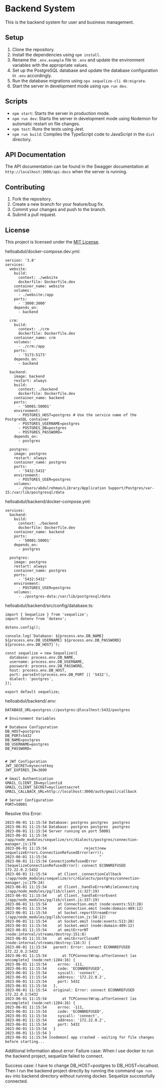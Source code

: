 # Backend System

This is the backend system for user and business management.

## Setup

1. Clone the repository.
2. Install the dependencies using `npm install`.
3. Rename the `.env.example` file to `.env` and update the environment variables with the appropriate values.
4. Set up the PostgreSQL database and update the database configuration in `.env` accordingly.
5. Run the database migrations using `npx sequelize-cli db:migrate`.
6. Start the server in development mode using `npm run dev`.

## Scripts

- `npm start`: Starts the server in production mode.
- `npm run dev`: Starts the server in development mode using Nodemon for automatic restart on file changes.
- `npm test`: Runs the tests using Jest.
- `npm run build`: Compiles the TypeScript code to JavaScript in the `dist` directory.

## API Documentation

The API documentation can be found in the Swagger documentation at `http://localhost:3000/api-docs` when the server is running.

## Contributing

1. Fork the repository.
2. Create a new branch for your feature/bug fix.
3. Commit your changes and push to the branch.
4. Submit a pull request.

## License

This project is licensed under the [MIT License](LICENSE).

helloabdul/docker-compose.dev.yml:

```
version: '3.8'
services:
  website:
    build:
      context: ./website
      dockerfile: Dockerfile.dev
    container_name: website
    volumes:
      - ./website:/app
    ports:
      - '3000:3000'
    depends_on:
      - backend

  crm:
    build:
      context: ./crm
      dockerfile: Dockerfile.dev
    container_name: crm
    volumes:
      - ./crm:/app
    ports:
      - '5173:5173'
    depends_on:
      - backend

  backend:
    image: backend
    restart: always
    build:
      context: ./backend
      dockerfile: Dockerfile.dev
    container_name: backend
    ports:
      - '50001:50001'
    environment:
      - POSTGRES_HOST=postgres # Use the service name of the PostgreSQL container
      - POSTGRES_USERNAME=postgres
      - POSTGRES_DB=postgres
      - POSTGRES_PASSWORD=
    depends_on:
      - postgres

  postgres:
    image: postgres
    restart: always
    container_name: postgres
    ports:
      - '5432:5432'
    environment:
      - POSTGRES_USER=postgres
    volumes:
      - /Users/abdulrehman/Library/Application Support/Postgres/var-15:/var/lib/postgresql/data
```

helloabdul/backend/docker-compose.yml:

```
services:
  backend:
    build:
      context: ./backend
      dockerfile: Dockerfile.dev
    container_name: backend
    ports:
      - '50001:50001'
    depends_on:
      - postgres

  postgres:
    image: postgres
    restart: always
    container_name: postgres
    ports:
      - '5432:5432'
    environment:
      - POSTGRES_USER=postgres
    volumes:
      - ./postgres-data:/var/lib/postgresql/data
```

helloabdul/backend/src/config/database.ts:

```
import { Sequelize } from 'sequelize';
import dotenv from 'dotenv';

dotenv.config();

console.log(`Database: ${process.env.DB_NAME} ${process.env.DB_USERNAME} ${process.env.DB_PASSWORD} ${process.env.DB_HOST}`);

const sequelize = new Sequelize({
  database: process.env.DB_NAME,
  username: process.env.DB_USERNAME,
  password: process.env.DB_PASSWORD,
  host: process.env.DB_HOST,
  port: parseInt(process.env.DB_PORT || '5432'),
  dialect: 'postgres',
});

export default sequelize;
```

helloabdul/backend/.env:

```
DATABASE_URL=postgres://postgres:@localhost:5432/postgres

# Environment Variables

# Database Configuration
DB_HOST=postgres
DB_PORT=5432
DB_NAME=postgres
DB_USERNAME=postgres
DB_PASSWORD=


# JWT Configuration
JWT_SECRET=mysecretkey
JWT_EXPIRES_IN=3600

# Gmail Authentication
GMAIL_CLIENT_ID=myclientid
GMAIL_CLIENT_SECRET=myclientsecret
GMAIL_CALLBACK_URL=http://localhost:3000/auth/gmail/callback

# Server Configuration
PORT=50001
```

Resolve this Error:

```
2023-06-01 11:15:54 Database: postgres postgres  postgres
2023-06-01 11:15:54 Database: postgres postgres  postgres
2023-06-01 11:15:54 Server running on port 50001
2023-06-01 11:15:54 /app/node_modules/sequelize/src/dialects/postgres/connection-manager.js:179
2023-06-01 11:15:54                 reject(new sequelizeErrors.ConnectionRefusedError(err));
2023-06-01 11:15:54                        ^
2023-06-01 11:15:54 ConnectionRefusedError [SequelizeConnectionRefusedError]: connect ECONNREFUSED 172.22.0.2:5432
2023-06-01 11:15:54     at Client._connectionCallback (/app/node_modules/sequelize/src/dialects/postgres/connection-manager.js:179:24)
2023-06-01 11:15:54     at Client._handleErrorWhileConnecting (/app/node_modules/pg/lib/client.js:327:19)
2023-06-01 11:15:54     at Client._handleErrorEvent (/app/node_modules/pg/lib/client.js:337:19)
2023-06-01 11:15:54     at Connection.emit (node:events:513:28)
2023-06-01 11:15:54     at Connection.emit (node:domain:489:12)
2023-06-01 11:15:54     at Socket.reportStreamError (/app/node_modules/pg/lib/connection.js:58:12)
2023-06-01 11:15:54     at Socket.emit (node:events:513:28)
2023-06-01 11:15:54     at Socket.emit (node:domain:489:12)
2023-06-01 11:15:54     at emitErrorNT (node:internal/streams/destroy:151:8)
2023-06-01 11:15:54     at emitErrorCloseNT (node:internal/streams/destroy:116:3) {
2023-06-01 11:15:54   parent: Error: connect ECONNREFUSED 172.22.0.2:5432
2023-06-01 11:15:54       at TCPConnectWrap.afterConnect [as oncomplete] (node:net:1284:16) {
2023-06-01 11:15:54     errno: -111,
2023-06-01 11:15:54     code: 'ECONNREFUSED',
2023-06-01 11:15:54     syscall: 'connect',
2023-06-01 11:15:54     address: '172.22.0.2',
2023-06-01 11:15:54     port: 5432
2023-06-01 11:15:54   },
2023-06-01 11:15:54   original: Error: connect ECONNREFUSED 172.22.0.2:5432
2023-06-01 11:15:54       at TCPConnectWrap.afterConnect [as oncomplete] (node:net:1284:16) {
2023-06-01 11:15:54     errno: -111,
2023-06-01 11:15:54     code: 'ECONNREFUSED',
2023-06-01 11:15:54     syscall: 'connect',
2023-06-01 11:15:54     address: '172.22.0.2',
2023-06-01 11:15:54     port: 5432
2023-06-01 11:15:54   }
2023-06-01 11:15:54 }
2023-06-01 11:15:54 [nodemon] app crashed - waiting for file changes before starting...
```

Additional Information about error:
Failure case:
When I use docker to run the backend project, sequelize failed to connect.

Success case:
I have to change DB_HOST=postgres to DB_HOST=localhost. Then I run the backend project directly by running the command `npm run dev` into backend directory without running docker. Sequelize successfully connected.
